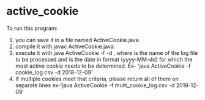 # active_cookie

To run this program:

1. you can save it in a file named ActiveCookie.java.
2. compile it with javac ActiveCookie.java.
3. execute it with java ActiveCookie -f -d , where is the name of the log file to be processed and is the date in format (yyyy-MM-dd) for which the most active cookie needs to be determined.
Ex- 'java ActiveCookie -f cookie_log.csv -d 2018-12-09'
4.  If multiple cookies meet that criteria, please return all of them on separate lines
    ex-'java ActiveCookie -f multi_cookie_log.csv -d 2018-12-09'



